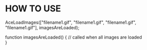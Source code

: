 HOW TO USE
====



AceLoadImages(["filename1.gif", "filename1.gif", "filename1.gif", "filename1.gif"], imagesAreLoaded);

function imagesAreLoaded() {
	// called when all images are loaded	
}
